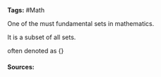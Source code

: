 **Tags:** #Math 

One of the must fundamental sets in mathematics.

It is a subset of all sets.

often denoted as {} 

#### Sources: